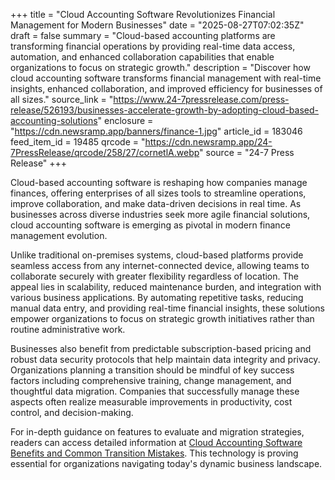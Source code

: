 +++
title = "Cloud Accounting Software Revolutionizes Financial Management for Modern Businesses"
date = "2025-08-27T07:02:35Z"
draft = false
summary = "Cloud-based accounting platforms are transforming financial operations by providing real-time data access, automation, and enhanced collaboration capabilities that enable organizations to focus on strategic growth."
description = "Discover how cloud accounting software transforms financial management with real-time insights, enhanced collaboration, and improved efficiency for businesses of all sizes."
source_link = "https://www.24-7pressrelease.com/press-release/526193/businesses-accelerate-growth-by-adopting-cloud-based-accounting-solutions"
enclosure = "https://cdn.newsramp.app/banners/finance-1.jpg"
article_id = 183046
feed_item_id = 19485
qrcode = "https://cdn.newsramp.app/24-7PressRelease/qrcode/258/27/cornetlA.webp"
source = "24-7 Press Release"
+++

<p>Cloud-based accounting software is reshaping how companies manage finances, offering enterprises of all sizes tools to streamline operations, improve collaboration, and make data-driven decisions in real time. As businesses across diverse industries seek more agile financial solutions, cloud accounting software is emerging as pivotal in modern finance management evolution.</p><p>Unlike traditional on-premises systems, cloud-based platforms provide seamless access from any internet-connected device, allowing teams to collaborate securely with greater flexibility regardless of location. The appeal lies in scalability, reduced maintenance burden, and integration with various business applications. By automating repetitive tasks, reducing manual data entry, and providing real-time financial insights, these solutions empower organizations to focus on strategic growth initiatives rather than routine administrative work.</p><p>Businesses also benefit from predictable subscription-based pricing and robust data security protocols that help maintain data integrity and privacy. Organizations planning a transition should be mindful of key success factors including comprehensive training, change management, and thoughtful data migration. Companies that successfully manage these aspects often realize measurable improvements in productivity, cost control, and decision-making.</p><p>For in-depth guidance on features to evaluate and migration strategies, readers can access detailed information at <a href="https://www.cloudaccountingsoftware.com/benefits-transition-mistakes" rel="nofollow" target="_blank">Cloud Accounting Software Benefits and Common Transition Mistakes</a>. This technology is proving essential for organizations navigating today's dynamic business landscape.</p>